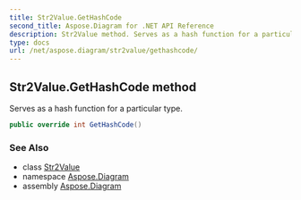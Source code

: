 ```yaml
---
title: Str2Value.GetHashCode
second_title: Aspose.Diagram for .NET API Reference
description: Str2Value method. Serves as a hash function for a particular type
type: docs
url: /net/aspose.diagram/str2value/gethashcode/
---
```

## Str2Value.GetHashCode method

Serves as a hash function for a particular type.

```csharp
public override int GetHashCode()
```

### See Also

* class [Str2Value](../)
* namespace [Aspose.Diagram](../../str2value/)
* assembly [Aspose.Diagram](../../../)


